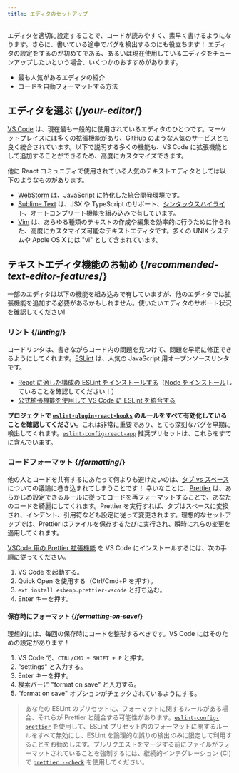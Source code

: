 ```yaml
---
title: エディタのセットアップ
---
```


<Intro>

エディタを適切に設定することで、コードが読みやすく、素早く書けるようになります。さらに、書いている途中でバグを検出するのにも役立ちます！ エディタの設定をするのが初めてである、あるいは現在使用しているエディタをチューンアップしたいという場合、いくつかのおすすめがあります。

</Intro>

<YouWillLearn>

* 最も人気があるエディタの紹介
* コードを自動フォーマットする方法

</YouWillLearn>

## エディタを選ぶ {/*your-editor*/}

[VS Code](https://code.visualstudio.com/) は、現在最も一般的に使用されているエディタのひとつです。マーケットプレイスには多くの拡張機能があり、GitHub のような人気のサービスとも良く統合されています。以下で説明する多くの機能も、VS Code に拡張機能として追加することができるため、高度にカスタマイズできます。

他に React コミュニティで使用されている人気のテキストエディタとしては以下のようなものがあります。

* [WebStorm](https://www.jetbrains.com/webstorm/) は、JavaScript に特化した統合開発環境です。
* [Sublime Text](https://www.sublimetext.com/) は、JSX や TypeScript のサポート、[シンタックスハイライト](https://stackoverflow.com/a/70960574/458193)、オートコンプリート機能を組み込みで有しています。
* [Vim](https://www.vim.org/) は、あらゆる種類のテキストの作成や編集を効率的に行うために作られた、高度にカスタマイズ可能なテキストエディタです。多くの UNIX システムや Apple OS X には "vi" として含まれています。

## テキストエディタ機能のお勧め {/*recommended-text-editor-features*/}

一部のエディタは以下の機能を組み込みで有していますが、他のエディタでは拡張機能を追加する必要があるかもしれません。使いたいエディタのサポート状況を確認してください!

### リント {/*linting*/}

コードリンタは、書きながらコード内の問題を見つけて、問題を早期に修正できるようにしてくれます。[ESLint](https://eslint.org/) は、人気の JavaScript 用オープンソースリンタです。

* [React に適した構成の ESLint をインストールする](https://www.npmjs.com/package/eslint-config-react-app)（[Node をインストール](https://nodejs.org/en/download/current/)していることを確認してください！）
* [公式拡張機能を使用して VS Code に ESLint を統合する](https://marketplace.visualstudio.com/items?itemName=dbaeumer.vscode-eslint)

**プロジェクトで [`eslint-plugin-react-hooks`](https://www.npmjs.com/package/eslint-plugin-react-hooks) のルールをすべて有効化していることを確認してください**。これは非常に重要であり、とても深刻なバグを早期に検出してくれます。[`eslint-config-react-app`](https://www.npmjs.com/package/eslint-config-react-app) 推奨プリセットは、これらをすでに含んでいます。

### コードフォーマット {/*formatting*/}

他の人とコードを共有するにあたって何よりも避けたいのは、[タブ vs スペース](https://www.google.com/search?q=tabs+vs+spaces)についての議論に巻き込まれてしまうことです！ 幸いなことに、[Prettier](https://prettier.io/) は、あらかじめ設定できるルールに従ってコードを再フォーマットすることで、あなたのコードを綺麗にしてくれます。Prettier を実行すれば、タブはスペースに変換され、インデント、引用符なども設定に従って変更されます。理想的なセットアップでは、Prettier はファイルを保存するたびに実行され、瞬時にれらの変更を適用してくれます。

[VSCode 用の Prettier 拡張機能](https://marketplace.visualstudio.com/items?itemName=esbenp.prettier-vscode) を VS Code にインストールするには、次の手順に従ってください。

1. VS Code を起動する。
2. Quick Open を使用する（Ctrl/Cmd+P を押す）。
3. `ext install esbenp.prettier-vscode` と打ち込む。
4. Enter キーを押す。

#### 保存時にフォーマット {/*formatting-on-save*/}

理想的には、毎回の保存時にコードを整形するべきです。VS Code にはそのための設定があります！

1. VS Code で、`CTRL/CMD + SHIFT + P` と押す。
2. "settings" と入力する。
3. Enter キーを押す。
4. 検索バーに "format on save" と入力する。
5. "format on save" オプションがチェックされているようにする。

> あなたの ESLint のプリセットに、フォーマットに関するルールがある場合、それらが Prettier と競合する可能性があります。[`eslint-config-prettier`](https://github.com/prettier/eslint-config-prettier) を使用して、ESLint プリセット内のフォーマットに関するルールをすべて無効にし、ESLint を論理的な誤りの検出*のみ*に限定して利用することをお勧めします。プルリクエストをマージする前にファイルがフォーマットされていることを強制するには、継続的インテグレーション (CI) で [`prettier --check`](https://prettier.io/docs/en/cli.html#--check) を使用してください。
